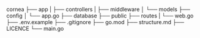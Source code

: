 cornea
├── app
|   ├── controllers
|   ├── middleware
│   └── models
├── config
│   └── app.go
├── database
├── public
├── routes
|   └── web.go
├── .env.example
├── .gitignore
├── go.mod
├── structure.md
├── LICENCE
└── main.go 
